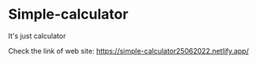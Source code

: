 # Simple-calculator
It's just calculator

Check the link of web site:
https://simple-calculator25062022.netlify.app/
